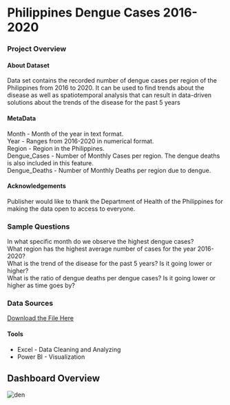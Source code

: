 # Philippines Dengue Cases 2016-2020

### Project Overview

#### About Dataset
Data set contains the recorded number of dengue cases per region of the Philippines from 2016 to 2020. It can be used to find trends about the disease as well as spatiotemporal analysis that can result in data-driven solutions about the trends of the disease for the past 5 years

#### MetaData
Month - Month of the year in text format. <br>
Year - Ranges from 2016-2020 in numerical format. <br>
Region - Region in the Philippines. <br>
Dengue_Cases - Number of Monthly Cases per region. The dengue deaths is also included in this feature. <br>
Dengue_Deaths - Number of Monthly Deaths per region due to dengue.

#### Acknowledgements
Publisher would like to thank the Department of Health of the Philippines for making the data open to access to everyone.

### Sample Questions
In what specific month do we observe the highest dengue cases? <br>
What region has the highest average number of cases for the year 2016-2020? <br>
What is the trend of the disease for the past 5 years? Is it going lower or higher? <br>
What is the ratio of dengue deaths per dengue cases? Is it going lower or higher as time goes by?

### Data Sources
[Download the File Here](https://www.kaggle.com/datasets/vincentgupo/dengue-cases-in-the-philippines)

#### Tools
- Excel - Data Cleaning and Analyzing
- Power BI - Visualization


## Dashboard Overview

![den](https://github.com/user-attachments/assets/e95c1246-2aca-406f-ae54-453202c5ea18)
